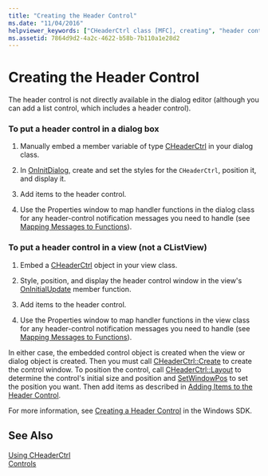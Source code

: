 ```yaml
---
title: "Creating the Header Control"
ms.date: "11/04/2016"
helpviewer_keywords: ["CHeaderCtrl class [MFC], creating", "header controls [MFC], creating"]
ms.assetid: 7864d9d2-4a2c-4622-b58b-7b110a1e28d2
---
```

# Creating the Header Control

The header control is not directly available in the dialog editor (although you can add a list control, which includes a header control).

### To put a header control in a dialog box

1. Manually embed a member variable of type [CHeaderCtrl](../mfc/reference/cheaderctrl-class.md) in your dialog class.

1. In [OnInitDialog](../mfc/reference/cdialog-class.md#oninitdialog), create and set the styles for the `CHeaderCtrl`, position it, and display it.

1. Add items to the header control.

1. Use the Properties window to map handler functions in the dialog class for any header-control notification messages you need to handle (see [Mapping Messages to Functions](../mfc/reference/mapping-messages-to-functions.md)).

### To put a header control in a view (not a CListView)

1. Embed a [CHeaderCtrl](../mfc/reference/cheaderctrl-class.md) object in your view class.

1. Style, position, and display the header control window in the view's [OnInitialUpdate](../mfc/reference/cview-class.md#oninitialupdate) member function.

1. Add items to the header control.

1. Use the Properties window to map handler functions in the view class for any header-control notification messages you need to handle (see [Mapping Messages to Functions](../mfc/reference/mapping-messages-to-functions.md)).

In either case, the embedded control object is created when the view or dialog object is created. Then you must call [CHeaderCtrl::Create](../mfc/reference/cheaderctrl-class.md#create) to create the control window. To position the control, call [CHeaderCtrl::Layout](../mfc/reference/cheaderctrl-class.md#layout) to determine the control's initial size and position and [SetWindowPos](../mfc/reference/cwnd-class.md#setwindowpos) to set the position you want. Then add items as described in [Adding Items to the Header Control](../mfc/adding-items-to-the-header-control.md).

For more information, see [Creating a Header Control](/windows/desktop/Controls/header-controls) in the Windows SDK.

## See Also

[Using CHeaderCtrl](../mfc/using-cheaderctrl.md)<br/>
[Controls](../mfc/controls-mfc.md)

